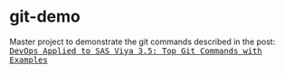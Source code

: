 # git-demo

Master project to demonstrate the git commands described in the post:
<kbd>[DevOps Applied to SAS Viya 3.5: Top Git Commands with Examples](https://communities.sas.com/t5/SAS-Communities-Library/DevOps-Applied-to-SAS-Viya-3-5-Top-Git-Commands-with-Examples/ta-p/639635)
